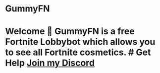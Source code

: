 # GummyFN
# Welcome 🥳  GummyFN is a free Fortnite Lobbybot which allows you to see all Fortnite cosmetics.  # Get Help  [Join my Discord](https://discord.gg/ugUTsaz)

